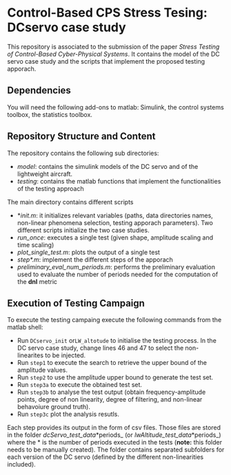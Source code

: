 # Control-Based CPS Stress Tesing: DCservo case study

This repository is associated to the submission of the paper _Stress Testing of Control-Based Cyber-Physical Systems_.
It contains the model of the DC servo case study and the scripts that implement the proposed testing apporach.

## Dependencies

You will need the following add-ons to matlab: Simulink, the control systems toolbox, the statistics toolbox.

## Repository Structure and Content

The repository contains the following sub directories:

 * _model_: contains the simulink models of the DC servo and of the lightweight aircraft.
 * _testing_: contains the matlab functions that implement the functionalities of the testing approach

The main directory contains different scripts

 * \*_init.m_: it initializes relevant variables (paths, data directories names, non-linear phenomena selection, testing apporach parameters). Two different scripts initialize the two case studies.
 * _run\_once_: executes a single test (given shape, amplitude scaling and time scaling)
 * _plot\_single\_test.m_: plots the output of a single test
 * _step\*.m_: implement the different steps of the apporach
 * _preliminary\_eval\_num\_periods.m_: performs the preliminary evaluation used to evaluate the number of periods needed for the computation of the __dnl__ metric

## Execution of Testing Campaign

To execute the testing campaing execute the following commands from the matlab shell:

 * Run ``DCservo_init`` or``LW_altotude`` to initialise the testing process. In the DC servo case study, change lines 46 and 47 to select the non-linearites to be injected.
 * Run ``step1`` to execute the search to retrieve the upper bound of the amplitude values.
 * Run ``step2`` to use the amplitude upper bound to generate the test set.
 * Run ``step3a`` to execute the obtained test set.
 * Run ``step3b`` to analyse the test output (obtain frequency-amplitude points, degree of non linearity, degree of filtering, and non-linear behavoiure ground truth).
 * Run ``step3c`` plot the analysis resutls.

Each step provides its output in the form of csv files.
Those files are stored in the folder _dcServo_test_data_\*periods_ (or _lwAltitude_test_data_\*periods_) where the \* is the number of periods executed in the tests (__note:__ this folder needs to be manually created).
The folder contains separated subfolders for each  version of the DC servo (defined by the different non-linearities included).





